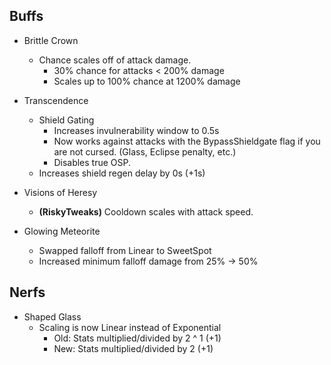 ## Buffs

- Brittle Crown
	- Chance scales off of attack damage.
		- 30% chance for attacks < 200% damage
		- Scales up to 100% chance at 1200% damage
		
- Transcendence
	- Shield Gating
		- Increases invulnerability window to 0.5s
		- Now works against attacks with the BypassShieldgate flag if you are not cursed. (Glass, Eclipse penalty, etc.)
		- Disables true OSP.
	- Increases shield regen delay by 0s (+1s)
	
- Visions of Heresy
	- **(RiskyTweaks)** Cooldown scales with attack speed.
	
- Glowing Meteorite
	- Swapped falloff from Linear to SweetSpot
	- Increased minimum falloff damage from 25% -> 50%

## Nerfs

- Shaped Glass
	- Scaling is now Linear instead of Exponential
		- Old: Stats multiplied/divided by 2 ^ 1 (+1)
		- New: Stats multiplied/divided by 2 (+1)